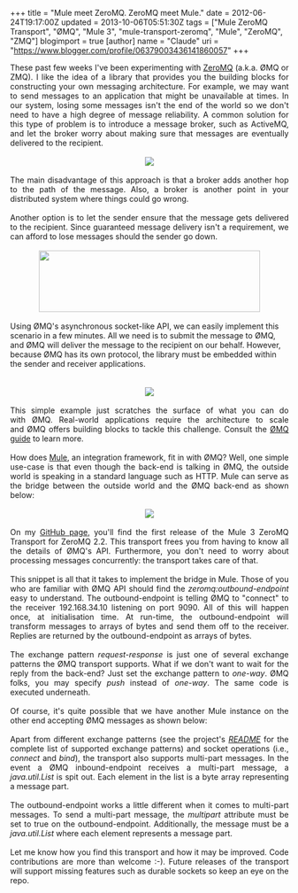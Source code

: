 +++
title = "Mule meet ZeroMQ. ZeroMQ meet Mule."
date = 2012-06-24T19:17:00Z
updated = 2013-10-06T05:51:30Z
tags = ["Mule ZeroMQ Transport", "ØMQ", "Mule 3", "mule-transport-zeromq", "Mule", "ZeroMQ", "ZMQ"]
blogimport = true 
[author]
	name = "Claude"
	uri = "https://www.blogger.com/profile/06379003436141860057"
+++

<div style="text-align: justify;">These past few weeks I've been experimenting with <a href="http://www.zeromq.org/" target="_blank">ZeroMQ</a>&nbsp;(a.k.a. ØMQ or ZMQ). I like the idea of a library that provides you the building blocks for constructing your own messaging architecture. For example, we may want to send messages to an application that might be unavailable at times. In our system, losing some messages isn't the end of the world so we don't need to have a high degree of message reliability. A common solution for this type of problem&nbsp;is to introduce a message broker, such as ActiveMQ, and let the broker worry about making sure that messages are eventually delivered to the recipient. <br /><br /></div><div style="text-align: justify;"><div class="separator" style="clear: both; text-align: center;"><a href="http://2.bp.blogspot.com/-jvsiYKjXCGI/T-bQS0ma4VI/AAAAAAAAAA0/sxARfTv_WYU/s1600/broker.png" imageanchor="1" style="margin-left: 1em; margin-right: 1em;"><img border="0" src="http://2.bp.blogspot.com/-jvsiYKjXCGI/T-bQS0ma4VI/AAAAAAAAAA0/sxARfTv_WYU/s1600/broker.png" /></a></div><div class="separator" style="clear: both; text-align: center;"></div></div><div style="text-align: justify;"><br />The main disadvantage of this approach is that a broker adds another hop to the path of the message. Also, a broker is another point in your distributed system where things could go wrong.<br /><br />Another option is to let the sender ensure that the message gets delivered to the recipient. Since guaranteed message delivery isn't a requirement, we can afford to lose messages should the sender go down.<br /><div class="separator" style="clear: both; text-align: center;"><br /></div><div class="separator" style="clear: both; text-align: center;"><a href="http://4.bp.blogspot.com/-Soh2smSKhXg/T-bP-1L4EtI/AAAAAAAAAAs/iSMt6QaW7oE/s1600/without-broker.png" imageanchor="1" style="margin-left: 1em; margin-right: 1em;"><img border="0" height="111" src="http://4.bp.blogspot.com/-Soh2smSKhXg/T-bP-1L4EtI/AAAAAAAAAAs/iSMt6QaW7oE/s400/without-broker.png" width="400" /></a></div><div class="separator" style="clear: both; text-align: center;"></div><br /></div>Using <span class="Apple-style-span">ØMQ's </span><span class="Apple-style-span">asynchronous socket-like API, we can easily implement this scenario in a few minutes.</span><span class="Apple-style-span"> All we need is to submit the message to </span><span class="Apple-style-span">ØMQ, and </span><span class="Apple-style-span">ØMQ will deliver the message to the recipient on our behalf.</span><span class="Apple-style-span"> </span><span class="Apple-style-span">However, because </span><span class="Apple-style-span">ØMQ</span> has its own protocol, the library must be embedded within the sender and receiver applications.<br /><br /><span class="Apple-style-span"></span> <br /><div style="text-align: justify;"><div class="separator" style="clear: both; text-align: center;"><a href="http://1.bp.blogspot.com/-yMEaJrA1NTw/T-bMKfhdCoI/AAAAAAAAAAc/wnRXJ9ARTek/s1600/with-zeromq.png" imageanchor="1" style="margin-left: 1em; margin-right: 1em;"><img border="0" src="http://1.bp.blogspot.com/-yMEaJrA1NTw/T-bMKfhdCoI/AAAAAAAAAAc/wnRXJ9ARTek/s1600/with-zeromq.png" /></a></div><br />This simple example just scratches the surface of what you can do with&nbsp;ØMQ. Real-world applications require the architecture to scale and&nbsp;ØMQ offers building blocks to tackle this challenge. Consult the&nbsp;<a href="http://zguide.zeromq.org/page:all" target="_blank">ØMQ guide</a> to learn more.<br /><br />How does <a href="http://www.mulesoft.org/" target="_blank">Mule</a>, an integration framework, fit in with&nbsp;ØMQ? Well, one simple use-case is that even though&nbsp;the back-end is talking in ØMQ, the outside world is speaking in a standard language such as HTTP. Mule can serve as the bridge between the outside world and the&nbsp;ØMQ back-end as shown below:<br /><br /><div class="separator" style="clear: both; text-align: center;"><a href="http://1.bp.blogspot.com/-1Qh9s-cMbck/T-bmdPfVmXI/AAAAAAAAABA/piTeyOZ-fdo/s1600/mule-zeromq.png" imageanchor="1" style="margin-left: 1em; margin-right: 1em;"><img border="0" src="http://1.bp.blogspot.com/-1Qh9s-cMbck/T-bmdPfVmXI/AAAAAAAAABA/piTeyOZ-fdo/s1600/mule-zeromq.png" /></a></div><br />On my <a href="https://github.com/claudemamo/mule-transport-zeromq/" target="_blank">GitHub page,</a> you'll find the first release of the Mule 3 ZeroMQ Transport for ZeroMQ 2.2. This transport frees you from having to know all the details of ØMQ's API. Furthermore, you don't need to worry about processing messages concurrently: the transport takes care of that.<br /><br /><script src="https://gist.github.com/claudemamo/2941235.js?file=mule-config-outbound-request-response.xml"></script><span class="Apple-style-span">This snippet is all that it takes to implement the bridge in Mule. Those of you who are familiar with&nbsp;</span>Ø<span class="Apple-style-span">MQ API should find the <i>zeromq:outbound-endpoint</i> easy to understand. The outbound-endpoint is telling&nbsp;</span>Ø<span class="Apple-style-span">MQ to "connect" to the receiver 192.168.34.10 listening on port 9090. All of this will happen once, at initialisation time. At run-time, the outbound-endpoint will transform messages to arrays of bytes and send them off to the receiver. Replies are returned by the outbound-endpoint as arrays of bytes.&nbsp;</span><br /><br /><span class="Apple-style-span">The exchange pattern <i>request-response</i> is just one of several exchange patterns the&nbsp;</span>Ø<span class="Apple-style-span">MQ transport supports. What if we don't want to wait for the reply from the back-end? Just set the exchange pattern to <i>one-way</i>. </span>ØMQ folks, you may specify <i>push</i> instead of <i>one-way</i>. The same code is executed underneath.<br /><br /><script src="https://gist.github.com/claudemamo/2941235.js?file=mule-config-outbound-one-way.xml"></script>Of course, it's quite possible that we have another Mule instance on the other end accepting Ø<span class="Apple-style-span">MQ messages as shown below:</span> <br /><br /><script src="https://gist.github.com/claudemamo/2941235.js?file=mule-config-inbound-request-response.xml"></script>Apart from different exchange patterns (see the project's <a href="https://github.com/claudemamo/mule-transport-zeromq/blob/master/README.md" target="_blank"><i>README</i></a> for the complete list of supported exchange patterns) and socket operations (i.e., <i>connect</i> and <i>bind</i>), the transport also supports multi-part messages. In the event a Ø<span class="Apple-style-span">MQ inbound-endpoint receives a multi-part message, a <i>java.util.List</i> is spit out. Each element in the list is a byte array representing a message part.&nbsp;</span><br /><br /><script src="https://gist.github.com/claudemamo/2941235.js?file=mule-config-inbound-multipart.xml"></script><span class="Apple-style-span">The outbound-endpoint works a little different when it comes to multi-part messages. To send a multi-part message, the <i>multipart</i> attribute must be set to true on the outbound-endpoint. Additionally, the message must be a <i>java.util.List</i> where each element represents a message part.</span><br /><span class="Apple-style-span"><br /><script src="https://gist.github.com/claudemamo/2941235.js?file=mule-config-outbound-multipart.xml"></script>Let me know how you find this transport and how it may be improved. Code contributions are more than welcome :-). Future releases of the transport will support missing features such as durable sockets so keep an eye on the repo.</span></div>
